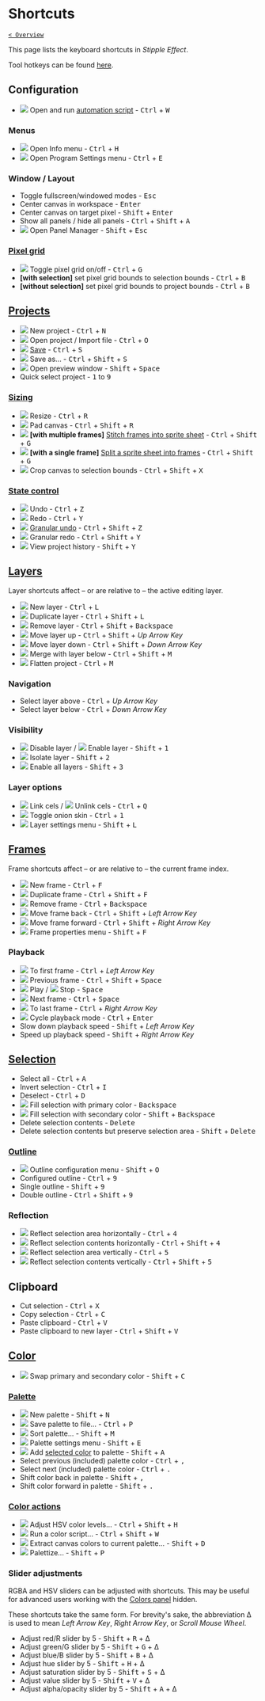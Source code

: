 # Shortcuts

[`< Overview`](./README.md)

This page lists the keyboard shortcuts in *Stipple Effect*.

Tool hotkeys can be found [here](./tools.md).

## Configuration

* ![](https://raw.githubusercontent.com/jbunke/stipple-effect/master/res/icons/automation_script.png) Open and run [automation script](./automation-scripts.md) - <kbd>Ctrl</kbd> + <kbd>W</kbd>

### Menus

* ![](https://raw.githubusercontent.com/jbunke/stipple-effect/master/res/icons/info.png) Open Info menu - <kbd>Ctrl</kbd> + <kbd>H</kbd>
* ![](https://raw.githubusercontent.com/jbunke/stipple-effect/master/res/icons/settings.png) Open Program Settings menu - <kbd>Ctrl</kbd> + <kbd>E</kbd>

### Window / Layout

* Toggle fullscreen/windowed modes - <kbd>Esc</kbd>
* Center canvas in workspace - <kbd>Enter</kbd>
* Center canvas on target pixel - <kbd>Shift</kbd> + <kbd>Enter</kbd>
* Show all panels / hide all panels - <kbd>Ctrl</kbd> + <kbd>Shift</kbd> + <kbd>A</kbd>
* ![](https://raw.githubusercontent.com/jbunke/stipple-effect/master/res/icons/panel_manager.png) Open Panel Manager - <kbd>Shift</kbd> + <kbd>Esc</kbd>

### [Pixel grid](./pixel-grid.md)

* ![](https://raw.githubusercontent.com/jbunke/stipple-effect/master/res/icons/pixel_grid_on.png) Toggle pixel grid on/off - <kbd>Ctrl</kbd> + <kbd>G</kbd>
* **[with selection]** set pixel grid bounds to selection bounds - <kbd>Ctrl</kbd> + <kbd>B</kbd>
* **[without selection]** set pixel grid bounds to project bounds - <kbd>Ctrl</kbd> + <kbd>B</kbd>

## [Projects](./project.md)

* ![](https://raw.githubusercontent.com/jbunke/stipple-effect/master/res/icons/new_project.png) New project - <kbd>Ctrl</kbd> + <kbd>N</kbd>
* ![](https://raw.githubusercontent.com/jbunke/stipple-effect/master/res/icons/open_file.png) Open project / Import file - <kbd>Ctrl</kbd> + <kbd>O</kbd>
* ![](https://raw.githubusercontent.com/jbunke/stipple-effect/master/res/icons/save.png) [Save](./save.md) - <kbd>Ctrl</kbd> + <kbd>S</kbd>
* ![](https://raw.githubusercontent.com/jbunke/stipple-effect/master/res/icons/save_as.png) Save as... - <kbd>Ctrl</kbd> + <kbd>Shift</kbd> + <kbd>S</kbd>
* ![](https://raw.githubusercontent.com/jbunke/stipple-effect/master/res/icons/preview.png) Open preview window - <kbd>Shift</kbd> + <kbd>Space</kbd>
* Quick select project - <kbd>1</kbd> to <kbd>9</kbd>

### [Sizing](./sizing.md)

* ![](https://raw.githubusercontent.com/jbunke/stipple-effect/master/res/icons/resize.png) Resize - <kbd>Ctrl</kbd> + <kbd>R</kbd>
* ![](https://raw.githubusercontent.com/jbunke/stipple-effect/master/res/icons/pad.png) Pad canvas - <kbd>Ctrl</kbd> + <kbd>Shift</kbd> + <kbd>R</kbd>
* ![](https://raw.githubusercontent.com/jbunke/stipple-effect/master/res/icons/stitch_split_frames.png) **[with multiple frames]** [Stitch frames into sprite sheet](./sizing.md#stitch-an-animation-into-a-sprite-sheet) - <kbd>Ctrl</kbd> + <kbd>Shift</kbd> + <kbd>G</kbd>
* ![](https://raw.githubusercontent.com/jbunke/stipple-effect/master/res/icons/stitch_split_frames.png) **[with a single frame]** [Split a sprite sheet into frames](./sizing.md#split-a-sprite-sheet-into-frames) - <kbd>Ctrl</kbd> + <kbd>Shift</kbd> + <kbd>G</kbd>
* ![](https://raw.githubusercontent.com/jbunke/stipple-effect/master/res/icons/crop_to_selection.png) Crop canvas to selection bounds - <kbd>Ctrl</kbd> + <kbd>Shift</kbd> + <kbd>X</kbd>

### [State control](./state-control.md)

* ![](https://raw.githubusercontent.com/jbunke/stipple-effect/master/res/icons/undo.png) Undo - <kbd>Ctrl</kbd> + <kbd>Z</kbd>
* ![](https://raw.githubusercontent.com/jbunke/stipple-effect/master/res/icons/redo.png) Redo - <kbd>Ctrl</kbd> + <kbd>Y</kbd>
* ![](https://raw.githubusercontent.com/jbunke/stipple-effect/master/res/icons/granular_undo.png) [Granular undo](./state-control.md#granularity) - <kbd>Ctrl</kbd> + <kbd>Shift</kbd> + <kbd>Z</kbd>
* ![](https://raw.githubusercontent.com/jbunke/stipple-effect/master/res/icons/granular_redo.png) Granular redo - <kbd>Ctrl</kbd> + <kbd>Shift</kbd> + <kbd>Y</kbd>
* ![](https://raw.githubusercontent.com/jbunke/stipple-effect/master/res/icons/history.png) View project history - <kbd>Shift</kbd> + <kbd>Y</kbd>

## [Layers](./layer.md)

Layer shortcuts affect – or are relative to – the active editing layer.

* ![](https://raw.githubusercontent.com/jbunke/stipple-effect/master/res/icons/new_layer.png) New layer - <kbd>Ctrl</kbd> + <kbd>L</kbd>
* ![](https://raw.githubusercontent.com/jbunke/stipple-effect/master/res/icons/duplicate_layer.png) Duplicate layer - <kbd>Ctrl</kbd> + <kbd>Shift</kbd> + <kbd>L</kbd>
* ![](https://raw.githubusercontent.com/jbunke/stipple-effect/master/res/icons/remove_layer.png) Remove layer - <kbd>Ctrl</kbd> + <kbd>Shift</kbd> + <kbd>Backspace</kbd>
* ![](https://raw.githubusercontent.com/jbunke/stipple-effect/master/res/icons/move_layer_up.png) Move layer up - <kbd>Ctrl</kbd> + <kbd>Shift</kbd> + *Up Arrow Key*
* ![](https://raw.githubusercontent.com/jbunke/stipple-effect/master/res/icons/move_layer_down.png) Move layer down - <kbd>Ctrl</kbd> + <kbd>Shift</kbd> + *Down Arrow Key*
* ![](https://raw.githubusercontent.com/jbunke/stipple-effect/master/res/icons/merge_with_layer_below.png) Merge with layer below - <kbd>Ctrl</kbd> + <kbd>Shift</kbd> + <kbd>M</kbd>
* ![](https://raw.githubusercontent.com/jbunke/stipple-effect/master/res/icons/flatten.png) Flatten project - <kbd>Ctrl</kbd> + <kbd>M</kbd>

### Navigation

* Select layer above - <kbd>Ctrl</kbd> + *Up Arrow Key*
* Select layer below - <kbd>Ctrl</kbd> + *Down Arrow Key*

### Visibility

* ![](https://raw.githubusercontent.com/jbunke/stipple-effect/master/res/icons/disable_layer.png) Disable layer / ![](https://raw.githubusercontent.com/jbunke/stipple-effect/master/res/icons/enable_layer.png) Enable layer - <kbd>Shift</kbd> + <kbd>1</kbd>
* ![](https://raw.githubusercontent.com/jbunke/stipple-effect/master/res/icons/isolate_layer.png) Isolate layer - <kbd>Shift</kbd> + <kbd>2</kbd>
* ![](https://raw.githubusercontent.com/jbunke/stipple-effect/master/res/icons/enable_all_layers.png) Enable all layers - <kbd>Shift</kbd> + <kbd>3</kbd>

### Layer options

* ![](https://raw.githubusercontent.com/jbunke/stipple-effect/master/res/icons/frames_linked.png) Link cels / ![](https://raw.githubusercontent.com/jbunke/stipple-effect/master/res/icons/frames_unlinked.png) Unlink cels - <kbd>Ctrl</kbd> + <kbd>Q</kbd>
* ![](https://raw.githubusercontent.com/jbunke/stipple-effect/master/res/icons/onion_skin_on.png) Toggle onion skin - <kbd>Ctrl</kbd> + <kbd>1</kbd>
* ![](https://raw.githubusercontent.com/jbunke/stipple-effect/master/res/icons/layer_settings.png) Layer settings menu - <kbd>Shift</kbd> + <kbd>L</kbd>

## [Frames](./frame.md)

Frame shortcuts affect – or are relative to – the current frame index.

* ![](https://raw.githubusercontent.com/jbunke/stipple-effect/master/res/icons/new_frame.png) New frame - <kbd>Ctrl</kbd> + <kbd>F</kbd>
* ![](https://raw.githubusercontent.com/jbunke/stipple-effect/master/res/icons/duplicate_frame.png) Duplicate frame - <kbd>Ctrl</kbd> + <kbd>Shift</kbd> + <kbd>F</kbd>
* ![](https://raw.githubusercontent.com/jbunke/stipple-effect/master/res/icons/remove_frame.png) Remove frame - <kbd>Ctrl</kbd> + <kbd>Backspace</kbd>
* ![](https://raw.githubusercontent.com/jbunke/stipple-effect/master/res/icons/move_frame_back.png) Move frame back - <kbd>Ctrl</kbd> + <kbd>Shift</kbd> + *Left Arrow Key*
* ![](https://raw.githubusercontent.com/jbunke/stipple-effect/master/res/icons/move_frame_forward.png) Move frame forward - <kbd>Ctrl</kbd> + <kbd>Shift</kbd> + *Right Arrow Key*
* ![](https://raw.githubusercontent.com/jbunke/stipple-effect/master/res/icons/frame_properties.png) Frame properties menu - <kbd>Shift</kbd> + <kbd>F</kbd>

### Playback

* ![](https://raw.githubusercontent.com/jbunke/stipple-effect/master/res/icons/to_first_frame.png) To first frame - <kbd>Ctrl</kbd> + *Left Arrow Key*
* ![](https://raw.githubusercontent.com/jbunke/stipple-effect/master/res/icons/previous.png) Previous frame - <kbd>Ctrl</kbd> + <kbd>Shift</kbd> + <kbd>Space</kbd>
* ![](https://raw.githubusercontent.com/jbunke/stipple-effect/master/res/icons/play.png) Play / ![](https://raw.githubusercontent.com/jbunke/stipple-effect/master/res/icons/stop.png) Stop - <kbd>Space</kbd>
* ![](https://raw.githubusercontent.com/jbunke/stipple-effect/master/res/icons/next.png) Next frame - <kbd>Ctrl</kbd> + <kbd>Space</kbd>
* ![](https://raw.githubusercontent.com/jbunke/stipple-effect/master/res/icons/to_last_frame.png) To last frame - <kbd>Ctrl</kbd> + *Right Arrow Key*
* ![](https://raw.githubusercontent.com/jbunke/stipple-effect/master/res/icons/loop.png) Cycle playback mode - <kbd>Ctrl</kbd> + <kbd>Enter</kbd>
* Slow down playback speed - <kbd>Shift</kbd> + *Left Arrow Key*
* Speed up playback speed - <kbd>Shift</kbd> + *Right Arrow Key*

## [Selection](./selection.md)

* Select all - <kbd>Ctrl</kbd> + <kbd>A</kbd>
* Invert selection - <kbd>Ctrl</kbd> + <kbd>I</kbd>
* Deselect - <kbd>Ctrl</kbd> + <kbd>D</kbd>
* ![](https://raw.githubusercontent.com/jbunke/stipple-effect/master/res/icons/fill_primary.png) Fill selection with primary color - <kbd>Backspace</kbd>
* ![](https://raw.githubusercontent.com/jbunke/stipple-effect/master/res/icons/fill_secondary.png) Fill selection with secondary color - <kbd>Shift</kbd> + <kbd>Backspace</kbd>
* Delete selection contents - <kbd>Delete</kbd>
* Delete selection contents but preserve selection area - <kbd>Shift</kbd> + <kbd>Delete</kbd>

### [Outline](./outline.md)

* ![](https://raw.githubusercontent.com/jbunke/stipple-effect/master/res/icons/outline.png) Outline configuration menu - <kbd>Shift</kbd> + <kbd>O</kbd>
* Configured outline - <kbd>Ctrl</kbd> + <kbd>9</kbd>
* Single outline - <kbd>Shift</kbd> + <kbd>9</kbd>
* Double outline - <kbd>Ctrl</kbd> + <kbd>Shift</kbd> + <kbd>9</kbd>

### Reflection

* ![](https://raw.githubusercontent.com/jbunke/stipple-effect/master/res/icons/horz_bounds_reflection.png) Reflect selection area horizontally - <kbd>Ctrl</kbd> + <kbd>4</kbd>
* ![](https://raw.githubusercontent.com/jbunke/stipple-effect/master/res/icons/horz_contents_reflection.png) Reflect selection contents horizontally - <kbd>Ctrl</kbd> + <kbd>Shift</kbd> + <kbd>4</kbd>
* ![](https://raw.githubusercontent.com/jbunke/stipple-effect/master/res/icons/vert_bounds_reflection.png) Reflect selection area vertically - <kbd>Ctrl</kbd> + <kbd>5</kbd>
* ![](https://raw.githubusercontent.com/jbunke/stipple-effect/master/res/icons/vert_contents_reflection.png) Reflect selection contents vertically - <kbd>Ctrl</kbd> + <kbd>Shift</kbd> + <kbd>5</kbd>

## Clipboard

* Cut selection - <kbd>Ctrl</kbd> + <kbd>X</kbd>
* Copy selection - <kbd>Ctrl</kbd> + <kbd>C</kbd>
* Paste clipboard - <kbd>Ctrl</kbd> + <kbd>V</kbd>
* Paste clipboard to new layer - <kbd>Ctrl</kbd> + <kbd>Shift</kbd> + <kbd>V</kbd>

## [Color](./color.md)

* ![](https://raw.githubusercontent.com/jbunke/stipple-effect/master/res/icons/swap_colors.png) Swap primary and secondary color - <kbd>Shift</kbd> + <kbd>C</kbd>

### [Palette](./palette.md)

* ![](https://raw.githubusercontent.com/jbunke/stipple-effect/master/res/icons/new_palette.png) New palette - <kbd>Shift</kbd> + <kbd>N</kbd>
* ![](https://raw.githubusercontent.com/jbunke/stipple-effect/master/res/icons/save_palette.png) Save palette to file... - <kbd>Ctrl</kbd> + <kbd>P</kbd>
* ![](https://raw.githubusercontent.com/jbunke/stipple-effect/master/res/icons/sort_palette.png) Sort palette... - <kbd>Shift</kbd> + <kbd>M</kbd>
* ![](https://raw.githubusercontent.com/jbunke/stipple-effect/master/res/icons/palette_settings.png) Palette settings menu - <kbd>Shift</kbd> + <kbd>E</kbd>
* ![](https://raw.githubusercontent.com/jbunke/stipple-effect/master/res/icons/add_color_to_palette.png) Add [selected color](./interface.md#system-colors) to palette - <kbd>Shift</kbd> + <kbd>A</kbd>
* Select previous (included) palette color - <kbd>Ctrl</kbd> + <kbd>,</kbd>
* Select next (included) palette color - <kbd>Ctrl</kbd> + <kbd>.</kbd>
* Shift color back in palette - <kbd>Shift</kbd> + <kbd>,</kbd>
* Shift color forward in palette - <kbd>Shift</kbd> + <kbd>.</kbd>

### [Color actions](./color-actions.md)

* ![](https://raw.githubusercontent.com/jbunke/stipple-effect/master/res/icons/hsv_shift.png) Adjust HSV color levels... - <kbd>Ctrl</kbd> + <kbd>Shift</kbd> + <kbd>H</kbd>
* ![](https://raw.githubusercontent.com/jbunke/stipple-effect/master/res/icons/color_script.png) Run a color script... - <kbd>Ctrl</kbd> + <kbd>Shift</kbd> + <kbd>W</kbd>
* ![](https://raw.githubusercontent.com/jbunke/stipple-effect/master/res/icons/contents_to_palette.png) Extract canvas colors to current palette... - <kbd>Shift</kbd> + <kbd>D</kbd>
* ![](https://raw.githubusercontent.com/jbunke/stipple-effect/master/res/icons/palettize.png) Palettize... - <kbd>Shift</kbd> + <kbd>P</kbd>

### Slider adjustments

RGBA and HSV sliders can be adjusted with shortcuts. This may be useful for advanced users working with the [Colors panel](./interface.md#colors) hidden.

These shortcuts take the same form. For brevity's sake, the abbreviation Δ is used to mean *Left Arrow Key*, *Right Arrow Key*, or *Scroll Mouse Wheel*.

* Adjust red/R slider by 5 - <kbd>Shift</kbd> + <kbd>R</kbd> + Δ
* Adjust green/G slider by 5 - <kbd>Shift</kbd> + <kbd>G</kbd> + Δ
* Adjust blue/B slider by 5 - <kbd>Shift</kbd> + <kbd>B</kbd> + Δ
* Adjust hue slider by 5 - <kbd>Shift</kbd> + <kbd>H</kbd> + Δ
* Adjust saturation slider by 5 - <kbd>Shift</kbd> + <kbd>S</kbd> + Δ
* Adjust value slider by 5 - <kbd>Shift</kbd> + <kbd>V</kbd> + Δ
* Adjust alpha/opacity slider by 5 - <kbd>Shift</kbd> + <kbd>A</kbd> + Δ
